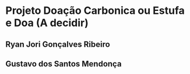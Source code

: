 # Projeto Doação Carbonica ou Estufa e Doa (A decidir)
## Ryan Jori Gonçalves Ribeiro
## Gustavo dos Santos Mendonça


